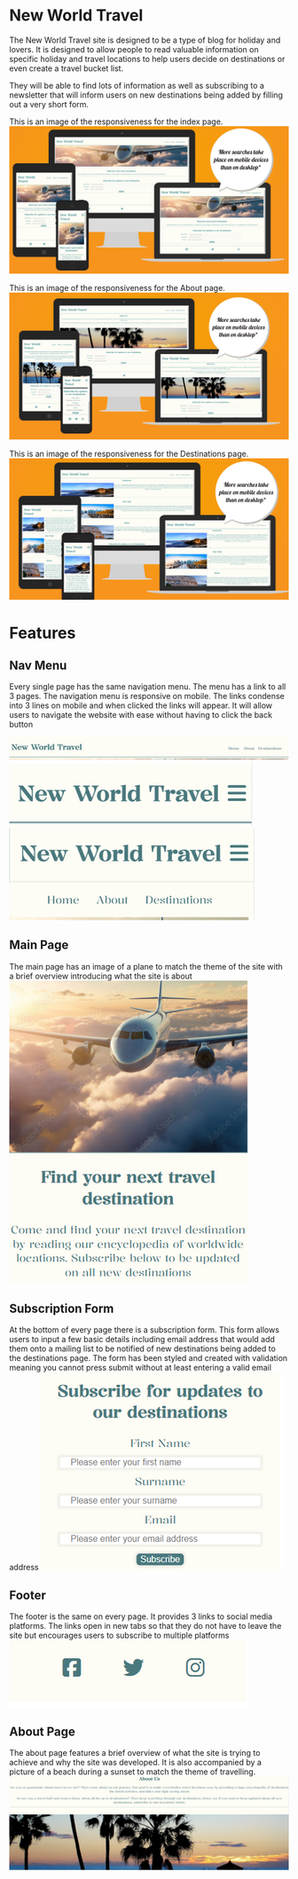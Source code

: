 # New World Travel

The New World Travel site is designed to be a type of blog for holiday and lovers. It is designed to allow people to read valuable information on specific holiday and travel locations to help users decide on destinations or even create a travel bucket list.

They will be able to find lots of information as well as subscribing to a newsletter that will inform users on new destinations being added by filling out a very short form.

This is an image of the responsiveness for the index page.
![index responsiveness](https://github.com/Tommid93/New-World-Travel/blob/main/assets/images/Index-Responsiveness.png)

This is an image of the responsiveness for the About page.
![About Responsiveness](https://github.com/Tommid93/New-World-Travel/blob/main/assets/images/About-Responsiveness.png)

This is an image of the responsiveness for the Destinations page.
![Destinations responsiveness](https://github.com/Tommid93/New-World-Travel/blob/main/assets/images/Destinations-Responsiveness.png)

# Features

## Nav Menu
Every single page has the same navigation menu. The menu has a link to all 3 pages. The navigation menu is responsive on mobile. The links condense into 3 lines on mobile and when clicked the links will appear. It will allow users to navigate the website with ease without having to click the back button

![Nav-Desktop](https://github.com/Tommid93/New-World-Travel/blob/main/assets/images/Nav%3DDesktop.png)
![Nav-Mobile](https://github.com/Tommid93/New-World-Travel/blob/main/assets/images/Nav-Mobile.png)
![Nav-Mobile2](https://github.com/Tommid93/New-World-Travel/blob/main/assets/images/Nav-Menu2.png)

## Main Page
The main page has an image of a plane to match the theme of the site with a brief overview introducing what the site is about
![Main-Page](https://github.com/Tommid93/New-World-Travel/blob/main/assets/images/Main-Page.png)

## Subscription Form
At the bottom of every page there is a subscription form. This form allows users to input a few basic details including email address that would add them onto a mailing list to be notified of new destinations being added to the destinations page. The form has been styled and created with validation meaning you cannot press submit without at least entering a valid email address
![Subscription-Fomm](https://github.com/Tommid93/New-World-Travel/blob/main/assets/images/Subscription-Form.png)

## Footer
The footer is the same on every page. It provides 3 links to social media platforms. The links open in new tabs so that they do not have to leave the site but encourages users to subscribe to multiple platforms
![Footer](https://github.com/Tommid93/New-World-Travel/blob/main/assets/images/Footer.png)

## About Page
The about page features a brief overview of what the site is trying to achieve and why the site was developed. It is also accompanied by a picture of a beach during a sunset to match the theme of travelling.
![About](https://github.com/Tommid93/New-World-Travel/blob/main/assets/images/About.png)